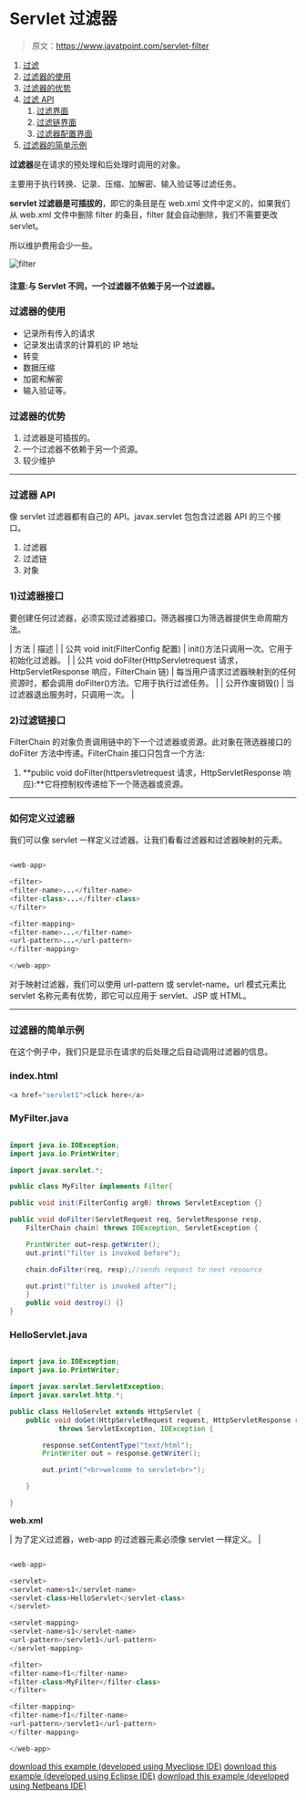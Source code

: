 # Servlet 过滤器

> 原文：<https://www.javatpoint.com/servlet-filter>

1.  [过滤](#)
2.  [过滤器的使用](#filterusage)
3.  [过滤器的优势](#filteradvantage)
4.  [过滤 API](#filterapi)
    1.  [过滤界面](#filterinterface)
    2.  [过滤链界面](#filterchain)
    3.  [过滤器配置界面](#filterconfig)
5.  [过滤器的简单示例](#filterex)

**过滤器**是在请求的预处理和后处理时调用的对象。

主要用于执行转换、记录、压缩、加解密、输入验证等过滤任务。

**servlet 过滤器是可插拔的**，即它的条目是在 web.xml 文件中定义的，如果我们从 web.xml 文件中删除 filter 的条目，filter 就会自动删除，我们不需要更改 servlet。

所以维护费用会少一些。

![filter](../img/1c0dc947fd218790a339e732def5759e.png)

#### 注意:与 Servlet 不同，一个过滤器不依赖于另一个过滤器。

### 过滤器的使用

*   记录所有传入的请求
*   记录发出请求的计算机的 IP 地址
*   转变
*   数据压缩
*   加密和解密
*   输入验证等。

### 过滤器的优势

1.  过滤器是可插拔的。
2.  一个过滤器不依赖于另一个资源。
3.  较少维护

* * *

### 过滤器 API

像 servlet 过滤器都有自己的 API。javax.servlet 包包含过滤器 API 的三个接口。

1.  过滤器
2.  过滤链
3.  对象

### 1)过滤器接口

要创建任何过滤器，必须实现过滤器接口。筛选器接口为筛选器提供生命周期方法。

| 方法 | 描述 |
| 公共 void init(FilterConfig 配置) | init()方法只调用一次。它用于初始化过滤器。 |
| 公共 void doFilter(HttpServletrequest 请求，HttpServletResponse 响应，FilterChain 链) | 每当用户请求过滤器映射到的任何资源时，都会调用 doFilter()方法。它用于执行过滤任务。 |
| 公开作废销毁() | 当过滤器退出服务时，只调用一次。 |

### 2)过滤链接口

FilterChain 的对象负责调用链中的下一个过滤器或资源。此对象在筛选器接口的 doFilter 方法中传递。FilterChain 接口只包含一个方法:

1.  **public void doFilter(httpersvletrequest 请求，HttpServletResponse 响应):**它将控制权传递给下一个筛选器或资源。

* * *

### 如何定义过滤器

我们可以像 servlet 一样定义过滤器。让我们看看过滤器和过滤器映射的元素。

```java

<web-app>

<filter>
<filter-name>...</filter-name>
<filter-class>...</filter-class>
</filter>

<filter-mapping>
<filter-name>...</filter-name>
<url-pattern>...</url-pattern>
</filter-mapping>

</web-app>

```

对于映射过滤器，我们可以使用 url-pattern 或 servlet-name。url 模式元素比 servlet 名称元素有优势，即它可以应用于 servlet、JSP 或 HTML。

* * *

### 过滤器的简单示例

在这个例子中，我们只是显示在请求的后处理之后自动调用过滤器的信息。

### index.html

```java
<a href="servlet1">click here</a>

```

### MyFilter.java

```java

import java.io.IOException;
import java.io.PrintWriter;

import javax.servlet.*;

public class MyFilter implements Filter{

public void init(FilterConfig arg0) throws ServletException {}

public void doFilter(ServletRequest req, ServletResponse resp,
	FilterChain chain) throws IOException, ServletException {

	PrintWriter out=resp.getWriter();
	out.print("filter is invoked before");

	chain.doFilter(req, resp);//sends request to next resource

	out.print("filter is invoked after");
	}
	public void destroy() {}
}

```

### HelloServlet.java

```java

import java.io.IOException;
import java.io.PrintWriter;

import javax.servlet.ServletException;
import javax.servlet.http.*;

public class HelloServlet extends HttpServlet {
	public void doGet(HttpServletRequest request, HttpServletResponse response)
			throws ServletException, IOException {

		response.setContentType("text/html");
		PrintWriter out = response.getWriter();

		out.print("<br>welcome to servlet<br>");

	}

}

```

**web.xml**

| 为了定义过滤器，web-app 的过滤器元素必须像 servlet 一样定义。 |

```java

<web-app>

<servlet>
<servlet-name>s1</servlet-name>
<servlet-class>HelloServlet</servlet-class>
</servlet>

<servlet-mapping>
<servlet-name>s1</servlet-name>
<url-pattern>/servlet1</url-pattern>
</servlet-mapping>

<filter>
<filter-name>f1</filter-name>
<filter-class>MyFilter</filter-class>
</filter>

<filter-mapping>
<filter-name>f1</filter-name>
<url-pattern>/servlet1</url-pattern>
</filter-mapping>

</web-app>

```

[download this example (developed using Myeclipse IDE)](https://static.javatpoint.com/src/servlet/filter1.zip)
[download this example (developed using Eclipse IDE)](https://static.javatpoint.com/src/servlet/eclipse/filter1.zip)
[download this example (developed using Netbeans IDE)](https://static.javatpoint.com/src/servlet/netbeans/filter1.zip)